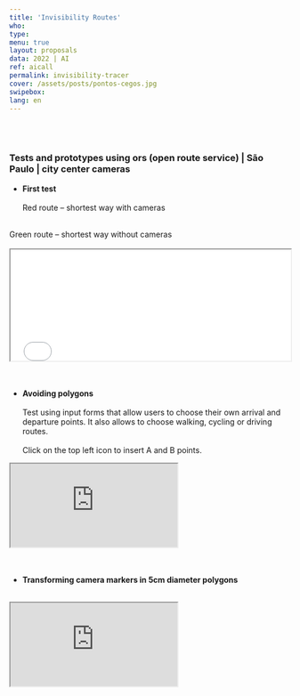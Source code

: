 ```yaml
---
title: 'Invisibility Routes'
who: 
type:
menu: true
layout: proposals
data: 2022 | AI
ref: aicall
permalink: invisibility-tracer
cover: /assets/posts/pontos-cegos.jpg
swipebox: 
lang: en
---
```


<br><br>
### Tests and prototypes using ors (open route service) | São Paulo | city center cameras


* **First test**
<br><br>
Red route – shortest way with cameras
<br>
Green route – shortest way without cameras
<br><br>
<div class="video-wrapper video-wrapper-16x9">
   <iframe src="../invisibility-routes" height="200" width="100%"></iframe>
  </div>
<br><br>

* **Avoiding polygons**
<br><br>
Test using input forms that allow users to choose their own arrival and departure points. It also allows to choose walking, cycling or driving routes.
<br><br>
Click on the top left icon to insert A and B points.
<div class="video-wrapper video-wrapper-16x9">
   <iframe src="https://cutt.ly/hDFdZbn"></iframe>
  </div>
<br><br>

* **Transforming camera markers in 5cm diameter polygons**
<br><br>
<div class="video-wrapper video-wrapper-16x9">
   <iframe style="background-color:transparent" src="http://pontoscegosjs.dlawe.com/"></iframe>
  </div>
<br><br>

